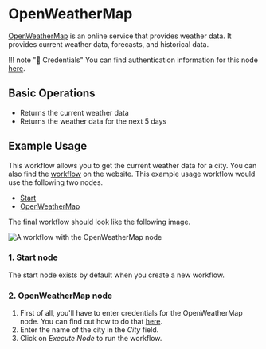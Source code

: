 # OpenWeatherMap

[OpenWeatherMap](https://openweathermap.org/) is an online service that provides weather data. It provides current weather data, forecasts, and historical data.

!!! note "🔑 Credentials"
    You can find authentication information for this node [here](/workflow/integrations/credentials/openWeatherMap/).


## Basic Operations

* Returns the current weather data
* Returns the weather data for the next 5 days

## Example Usage

This workflow allows you to get the current weather data for a city. You can also find the [workflow](https://WF².io/workflows/460) on the website. This example usage workflow would use the following two nodes.
- [Start](/workflow/integrations/core-nodes/workflow-nodes-base.start/)
- [OpenWeatherMap]()

The final workflow should look like the following image.

![A workflow with the OpenWeatherMap node](/_images/integrations/nodes/openweathermap/workflow.png)

### 1. Start node

The start node exists by default when you create a new workflow.

### 2. OpenWeatherMap node

1. First of all, you'll have to enter credentials for the OpenWeatherMap node. You can find out how to do that [here](/workflow/integrations/credentials/openWeatherMap/).
2. Enter the name of the city in the *City* field.
3. Click on *Execute Node* to run the workflow.





